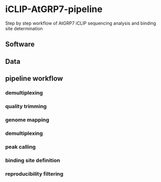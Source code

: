 # iCLIP-AtGRP7-pipeline
Step by step workflow of AtGRP7 iCLIP sequencing analysis and binding site determination

## Software

## Data

## pipeline workflow
### demultiplexing
### quality trimming
### genome mapping
### demultiplexing
### peak calling
### binding site definition
### reproducibility filtering
